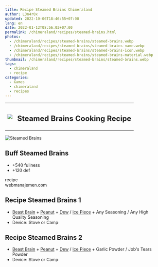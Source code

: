 ```yaml
---
title: Recipe Steamed Brains Chimeraland
author: L3n4r0x
updated: 2022-10-06T18:46:55+07:00
lang: en
date: 2022-01-12T08:56:03+07:00
permalink: /chimeraland/recipes/steamed-brains.html
photos:
  - /chimeraland/recipes/steamed-brains/steamed-brains.webp
  - /chimeraland/recipes/steamed-brains/steamed-brains-name.webp
  - /chimeraland/recipes/steamed-brains/steamed-brains-icon.webp
  - /chimeraland/recipes/steamed-brains/steamed-brains-material.webp
thumbnail: /chimeraland/recipes/steamed-brains/steamed-brains.webp
tags:
  - chimeraland
  - recipe
categories:
  - Games
  - chimeraland
  - recipes
---
```


<link
  rel="stylesheet"
  href="https://rawcdn.githack.com/dimaslanjaka/Web-Manajemen/870a349/css/bootstrap-5-3-0-alpha3-wrapper.css"
/>
<section id="bootstrap-wrapper">
  <div class="row mb-2">
    <div class="col-md-12 mb-2">
      <table class="table" id="post-info">
        <tbody>
          <tr>
            <td>
              <img
                class="d-inline-block me-2"
                src="/chimeraland/recipes/steamed-brains/steamed-brains-icon.webp"
                width="auto"
                height="auto"
              />
            </td>
            <td><h1 class="fs-5">Steamed Brains Cooking Recipe</h1></td>
          </tr>
        </tbody>
      </table>
    </div>
  </div>
  <div class="card mb-2 bg-dark text-light">
    <div class="row g-0">
      <div class="col-sm-4 position-relative mb-2">
        <img
          src="/chimeraland/recipes/steamed-brains/steamed-brains-material.webp"
          class="card-img fit-cover w-100 h-100"
          alt="Steamed Brains"
          data-fancybox="true"
        />
      </div>
      <div class="col-sm-8 mb-2">
        <div class="card-body">
          <h2 class="card-title fs-5">Buff Steamed Brains</h2>
          <div class="card-text">
            <ul>
              <li>+540 fullness</li>
              <li>+120 def</li>
            </ul>
          </div>
          <span class="badge rounded-pill">recipe</span>
        </div>
        <div class="card-footer text-end text-muted">webmanajemen.com</div>
      </div>
    </div>
  </div>
  <div class="row mb-2">
    <div class="col-12 col-lg-6 recipe-item mb-2">
      <div class="card bg-dark text-light">
        <div class="card-body">
          <h2 class="card-title fs-5">Recipe Steamed Brains 1</h2>
          <div class="card-text">
            <ul>
              <li>
                <a
                  class="text-decoration-none text-primary"
                  href="/chimeraland/materials/beast-brain.html"
                  >Beast Brain</a
                ><span> + </span
                ><a
                  class="text-decoration-none text-primary"
                  href="/chimeraland/materials/peanut.html"
                  >Peanut</a
                ><span> + </span
                ><a
                  class="text-decoration-none text-primary"
                  href="/chimeraland/materials/dew.html"
                  >Dew</a
                ><span> / </span
                ><a
                  class="text-decoration-none text-primary"
                  href="/chimeraland/materials/ice-piece.html"
                  >Ice Piece</a
                ><span> + </span>Any Seasoning<span> / </span>Any High Quality
                Seasoning
              </li>
              <li>Device: Stove or Camp</li>
            </ul>
          </div>
        </div>
      </div>
    </div>
    <div class="col-12 col-lg-6 recipe-item mb-2">
      <div class="card bg-dark text-light">
        <div class="card-body">
          <h2 class="card-title fs-5">Recipe Steamed Brains 2</h2>
          <div class="card-text">
            <ul>
              <li>
                <a
                  class="text-decoration-none text-primary"
                  href="/chimeraland/materials/beast-brain.html"
                  >Beast Brain</a
                ><span> + </span
                ><a
                  class="text-decoration-none text-primary"
                  href="/chimeraland/materials/peanut.html"
                  >Peanut</a
                ><span> + </span
                ><a
                  class="text-decoration-none text-primary"
                  href="/chimeraland/materials/dew.html"
                  >Dew</a
                ><span> / </span
                ><a
                  class="text-decoration-none text-primary"
                  href="/chimeraland/materials/ice-piece.html"
                  >Ice Piece</a
                ><span> + </span>Garlic Powder<span> / </span>Job&#x27;s Tears
                Powder
              </li>
              <li>Device: Stove or Camp</li>
            </ul>
          </div>
        </div>
      </div>
    </div>
  </div>
</section>